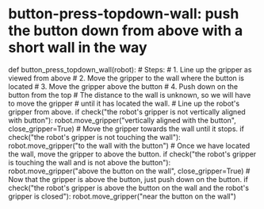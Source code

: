 # button-press-topdown-wall: push the button down from above with a short wall in the way
def button_press_topdown_wall(robot):
    # Steps:
    #  1. Line up the gripper as viewed from above
    #  2. Move the gripper to the wall where the button is located
    #  3. Move the gripper above the button
    #  4. Push down on the button from the top
    # The distance to the wall is unknown, so we will have to move the gripper
    # until it has located the wall.
    # Line up the robot's gripper from above.
    if check("the robot's gripper is not vertically aligned with button"):
        robot.move_gripper("vertically aligned with the button", close_gripper=True)
    # Move the gripper towards the wall until it stops.
    if check("the robot's gripper is not touching the wall"):
        robot.move_gripper("to the wall with the button")
    # Once we have located the wall, move the gripper to above the button.
    if check("the robot's gripper is touching the wall and is not above the button"):
        robot.move_gripper("above the button on the wall", close_gripper=True)
    # Now that the gripper is above the button, just push down on the button.
    if check("the robot's gripper is above the button on the wall and the robot's gripper is closed"):
        robot.move_gripper("near the button on the wall")